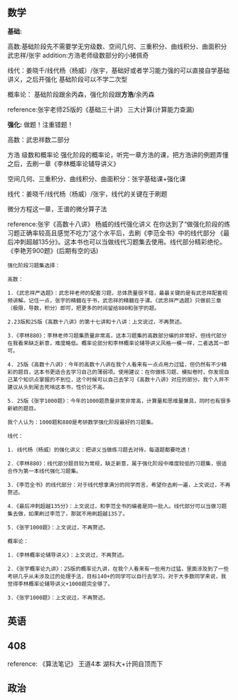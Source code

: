 ## 数学
**基础:**

高数:基础阶段先不需要学无穷级数、空间几何、三重积分、曲线积分、曲面积分
武忠祥/张宇
addition:方浩老师级数部分的小猪佩奇

线代：姜晓千/线代杨（杨威）/张宇，基础好或者学习能力强的可以直接自学基础讲义，之后开强化
基础阶段可以不学二次型

概率论：
基础阶段跟余丙森，强化阶段跟**方浩**/余丙森

reference:张宇老师25版的《基础三十讲》
三大计算(计算能力查漏)


**强化:**
做题！注重错题！

高数：武忠祥数二部分

方浩 级数和概率论
    强化阶段的概率论，听完一章方浩的课，把方浩讲的例题弄懂之后，去刷一章《李林概率论辅导讲义》

空间几何、三重积分、曲线积分、曲面积分：张宇基础课+强化课

线代：姜晓千/线代杨（杨威）/张宇，线代的关键在于刷题

微分方程这一章，王谱的微分算子法


reference:张宇《高数十八讲》
        杨威的线代强化讲义
        在你达到了“做强化阶段的练习题正确率较高且感觉不吃力”这个水平后，去刷《李范全书》中的线代部分
        《最后冲刺超越135分》。这本书也可以当做线代习题集去使用。线代部分精彩绝伦。
         《李艳芳900题》(后期有空的话)


```
强化阶段习题集选择：

高数：

1.《武忠祥严选题》：武忠祥老师的配套习题，总体质量很不错，最最关键的是有武忠祥配套视频讲解。记住一点，张宇的精髓在于书，武忠祥的精髓在于课。《武忠祥严选题》只做前三章（极限，导数，积分）即可，把更多的时间留给880和张宇的题。

2.23版和25版《高数十八讲》的第十七讲和十八讲：上文说过，不再赘述。

3.《李林880》：李林老师习题集质量非常高，这本习题集的高数部分编的非常好，但线代部分在我看来缺乏新意，难度略低。概率论部分和李林概率论辅导讲义风格一模一样，二者选其一即可。

4. 25版《高数十八讲》：今年的高数十八讲在我个人看来有一点点用力过猛，但仍然有不少精彩的题目，这本书更适合去学习自己的薄弱项。使用建议：在你做练习题、模拟卷时，你发现自己某个知识点掌握的不到位，这个时候可以自己去学习《高数十八讲》对应的部分。我个人并不建议从头到尾去死啃这本书，性价比不高。

5. 25版《张宇1000题》：今年的1000题质量非常非常高，计算量和思维量兼具，同时也有很多新颖的题目。

我个人认为：1000题和880是考研数学强化阶段最好的习题集。

线代：

1. 线代杨（杨威）的强化讲义：把讲义当做练习题去对待，每道题都要吃透！

2.《李林880》：线代部分题目较为常规，缺乏新意，属于强化阶段中难度较低的习题集，很适合作为第一本线代强化习题集。

3.《李范全书》的线代部分：对于线代想拿满分的同学而言，希望你去刷一遍，上文说过，不再赘述。

4.《最后冲刺超越135分》：上文说过，和李范全书的编者是同一批人。线代部分可以当做习题集去做，如果刷过李范了，那就不用刷超越135了。

5.《张宇1000题》：上文说过，不再赘述。

概率论：

1.《李林概率论辅导讲义》：上文说过，不再赘述。

2.《张宇概率论九讲》：25版的概率论九讲，在我个人看来有一些用力过猛，里面涉及到了一些考研几乎从未涉及过的处理手法，目标140+的同学可以自行去学习。对于大多数同学来说，我觉得李林概率论辅导讲义+1000题完全够了。

3.《张宇1000题》：上文说过，不再赘述。
```
## 英语


## 408


reference: 《算法笔记》
            王道4本
            湖科大+计网自顶而下

## 政治